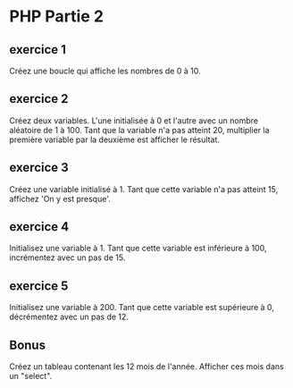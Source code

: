 # PHP Partie 2

## exercice 1

Créez une boucle qui affiche les nombres de 0 à 10.

## exercice 2

Créez deux variables. L'une initialisée à 0 et l'autre avec un nombre aléatoire de 1 à 100.
Tant que la variable n'a pas atteint 20, multiplier la première variable par la deuxième est afficher le résultat.

## exercice 3

Créez une variable initialisé à 1. Tant que cette variable n'a pas atteint 15, affichez 'On y est presque'.

## exercice 4

Initialisez une variable à 1. Tant que cette variable est inférieure à 100, incrémentez avec un pas de 15.

## exercice 5

Initialisez une variable à 200. Tant que cette variable est supérieure à 0, décrémentez avec un pas de 12.

## Bonus 

Créez un tableau contenant les 12 mois de l'année. Afficher ces mois dans un "select". 



